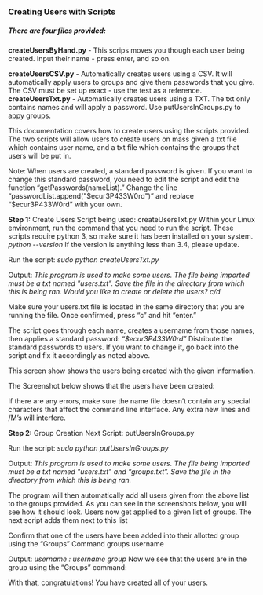 <h3>Creating Users with Scripts</h3>
<h5>There are four files provided:</h5>
<b>createUsersByHand.py</b> - This scrips moves you though each user being created. Input their name - press enter, and so on.

<b>createUsersCSV.py</b> - Automatically creates users using a CSV. It will automatically apply users to groups and give them passwords that you give. The CSV must be set up exact - use the test as a reference.
<b>createUsersTxt.py</b> - Automatically creates users using a TXT. The txt only contains names and will apply a password. Use putUsersInGroups.py to appy groups. 

This documentation covers how to create users using the scripts provided. The two scripts will allow users to create users on mass given a txt file which contains user name, and a txt file which contains the groups that users will be put in. 

Note: When users are created, a standard password is given. If you want to change this standard password, you need to edit the script and edit the function “getPasswords(nameList).” Change the line “passwordList.append("$ecur3P433W0rd")” and replace “$ecur3P433W0rd” with your own. 

<b>Step 1:</b> Create Users
Script being used: createUsersTxt.py
Within your Linux environment, run the command that you need to run the script. These scripts require python 3, so make sure it has been installed on your system. 
<i>python --version</i>
If the version is anything less than 3.4, please update.  

Run the script:
<i>sudo python createUsersTxt.py</i>

Output:
<i>This program is used to make some users.
The file being imported must be a txt named "users.txt".
Save the file in the directory from which this is being ran.
Would you like to create or delete the users? c/d</i>

Make sure your users.txt file is located in the same directory that you are running the file. Once confirmed, press “c” and hit “enter.”

The script goes through each name, creates a username from those names, then applies a standard password: 
<i>“$ecur3P433W0rd”</i>
Distribute the standard passwords to users. If you want to change it, go back into the script and fix it accordingly as noted above. 

This screen show shows the users being created with the given information.  

The Screenshot below shows that the users have been created:
 
If there are any errors, make sure the name file doesn’t contain any special characters that affect the command line interface. Any extra new lines and /M’s will interfere. 

<b>Step 2:</b> Group Creation
Next Script: putUsersInGroups.py

Run the script:
<i>sudo python putUsersInGroups.py</i>

Output:
<i>This program is used to make some users.
The file being imported must be a txt named "users.txt" and “groups.txt”.
Save the file in the directory from which this is being ran.</i>

The program will then automatically add all users given from the above list to the groups provided.  As you can see in the screenshots below, you will see how it should look.
Users now get applied to a given list of groups. The next script adds them next to this list
 

Confirm that one of the users have been added into their allotted group using the “Groups” Command
groups username

Output:
<i>username : username group</i>
Now we see that the users are in the group using the “Groups” command:
 

With that, congratulations! You have created all of your users. 

